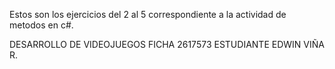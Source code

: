 Estos son los ejercicios del 2 al 5 correspondiente a la actividad de metodos en c#.

DESARROLLO DE VIDEOJUEGOS FICHA 2617573
ESTUDIANTE EDWIN VIÑA R.